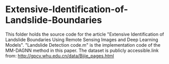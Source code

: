 # Extensive-Identification-of-Landslide-Boundaries
This folder holds the source code for the article "Extensive Identification of Landslide Boundaries Using  Remote Sensing Images and Deep Learning Models". "Landslide Detection code.m" is the implementation code of the MM-DAGNN method in this paper. The dataset is publicly accessible.link from: http://gpcv.whu.edu.cn/data/Bijie_pages.html
